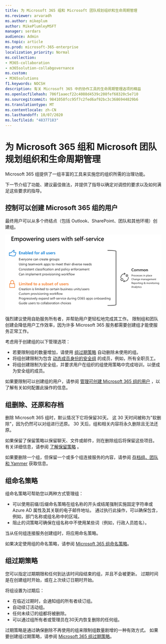 ```yaml
---
title: 为 Microsoft 365 组和 Microsoft 团队规划组织和生命周期管理
ms.reviewer: arvaradh
ms.author: mikeplum
author: MikePlumleyMSFT
manager: serdars
audience: Admin
ms.topic: article
ms.prod: microsoft-365-enterprise
localization_priority: Normal
ms.collection:
- M365-collaboration
- m365solution-collabgovernance
ms.custom:
- M365solutions
f1.keywords: NOCSH
description: 有关 Microsoft 365 中的协作工具的生命周期管理选项的精益
ms.openlocfilehash: 706f1aaecf22c4088d4539c208fef68320c5e710
ms.sourcegitcommit: 9841058fcc95f7c2fed6af92bc3c3686944829b6
ms.translationtype: MT
ms.contentlocale: zh-CN
ms.lasthandoff: 10/07/2020
ms.locfileid: "48377183"
---
```

# <a name="plan-organization-and-lifecycle-governance-for-microsoft-365-groups-and-microsoft-teams"></a>为 Microsoft 365 组和 Microsoft 团队规划组织和生命周期管理

Microsoft 365 组提供了一组丰富的工具来实施您的组织所需的治理功能。 

下一节介绍了功能、建议最佳做法，并提供了指导以确定对调控的要求以及如何满足这些要求的指导。

## <a name="control-who-can-create-microsoft-365-groups"></a>控制可以创建 Microsoft 365 组的用户

最终用户可以从多个终结点（包括 Outlook、SharePoint、团队和其他环境）创建组。

![图像 desc](../media/04.png)

强烈建议使用自助服务所有者，并帮助用户更轻松地完成其工作。 限制组和团队创建会降低用户工作效率，因为许多 Microsoft 365 服务都需要创建组才能使服务正常工作。

考虑用于创建组的以下管理选项：

- 若要限制组的数量增加，请使用 [组过期策略](microsoft-365-groups-expiration-policy.md) 自动删除未使用的组。
- 将组创建限制为包含 [动态成员身份的安全组](https://docs.microsoft.com/azure/active-directory/users-groups-roles/groups-create-rule) 的成员，例如，所有全职员工。
- 将组创建限制为安全组，并要求用户在组织的组使用策略中完成培训，以便成为安全组的成员。

如果要限制可以创建组的用户，请参阅 [管理可创建 Microsoft 365 组的用户](manage-creation-of-groups.md) ，以了解有关如何配置此操作的信息。

## <a name="group-delete-restore-and-archiving"></a>组删除、还原和存档

删除 Microsoft 365 组时，默认情况下它将保留30天。 这 30 天时间被称为"软删除"，因为仍然可以对组进行还原。 30 天后，组和相关内容将永久删除且无法还原。

如果保留了保留策略以保留聊天、文件或邮件，则在删除组后将保留这些项目。 有关详细信息，请参阅 [了解保留策略](https://docs.microsoft.com/microsoft-365/compliance/retention-policies) 。

如果要删除一个组，但保留一个或多个组连接服务的内容，请参阅 [存档组、团队和 Yammer](end-life-cycle-groups-teams-sites-yammer.md) 获取信息。

## <a name="group-naming-policy"></a>组命名策略

组命名策略可帮助您以两种方式管理组：

- 可以使用前缀/后缀命名策略在组名称的开头或结尾强制实施固定字符串或 Azure AD 属性及其关联的电子邮件地址。 通过执行此操作，可以确保包含，例如，部门名称或组名称中的区域。
- 阻止的词策略可确保在组名称中不使用某些词（例如，行政人员姓名）。

当从任何组连接服务创建组时，将应用命名策略。

如果决定使用组的命名策略，请参阅 [Microsoft 365 组命名策略](groups-naming-policy.md)。

## <a name="group-expiration-policy"></a>组过期策略

您可以指定过期期限和任何到达该时间段结束的组，并且不会被更新。 过期时间是在创建组时开始，或在上次续订日期时开始。

将组设置为过期后：
- 在临近过期时，会通知组的所有者续订组。
- 自动续订活动组。
- 任何未续订的组都将被删除。
- 可以通过组所有者或管理员在30天内恢复删除的任何组。

过期策略是通过确保删除不再使用的组来限制组数量剧增的一种有效方式。 如果要创建组过期策略，请参阅 [Microsoft 365 组过期策略](microsoft-365-groups-expiration-policy.md)。
